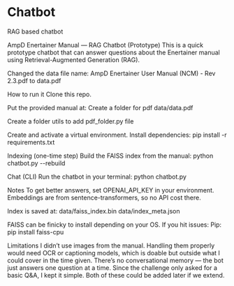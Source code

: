# Chatbot
RAG based chatbot

AmpD Enertainer Manual — RAG Chatbot (Prototype)
This is a quick prototype chatbot that can answer questions about the Enertainer manual using Retrieval-Augmented Generation (RAG).

Changed the data file name:
AmpD Enertainer User Manual (NCM) - Rev 2.3.pdf to data.pdf

How to run it
Clone this repo.

Put the provided manual at:
Create a folder for pdf
data/data.pdf

Create a folder utils to add pdf_folder.py file

Create and activate a virtual environment.
Install dependencies:
pip install -r requirements.txt

Indexing (one-time step)
Build the FAISS index from the manual:
python chatbot.py --rebuild

Chat (CLI)
Run the chatbot in your terminal:
python chatbot.py


Notes
To get better answers, set OPENAI_API_KEY in your environment.
Embeddings are from sentence-transformers, so no API cost there.

Index is saved at:
data/faiss_index.bin
data/index_meta.json

FAISS can be finicky to install depending on your OS. If you hit issues:
Pip: pip install faiss-cpu


Limitations
I didn’t use images from the manual. Handling them properly would need OCR or captioning models, which is doable but outside what I could cover in the time given.
There’s no conversational memory — the bot just answers one question at a time. Since the challenge only asked for a basic Q&A, I kept it simple.
Both of these could be added later if we extend.

